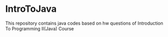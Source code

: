 # IntroToJava
This repository contains java codes based on hw questions of Introduction To Programming II(Java) Course
